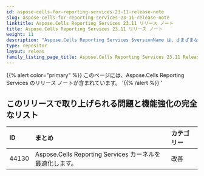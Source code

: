 ```yaml
---
id: aspose-cells-for-reporting-services-23-11-release-note
slug: aspose-cells-for-reporting-services-23-11-release-note
linktitle: Aspose.Cells Reporting Services 23.11 リリース ノート
title: Aspose.Cells Reporting Services 23.11 リリース ノート
weight: 11
description: "Aspose.Cells Reporting Services $versionName は、さまざまな形式のレポートのレンダリングをサポートしています。例: Xlsx、Pdf、Json、Docx、Pptx、Html、Svg、Ods、Png など"
type: repositor
layout: releas
family_listing_page_title: Aspose.Cells Reporting Services 23.11 Release Note
---
```

{{% alert color="primary" %}} 
このページには、Aspose.Cells Reporting Services のリリース ノートが含まれています。
'{{% /alert %}} '
##  **このリリースで取り上げられる問題と機能強化の完全なリスト**

|**ID**|**まとめ**|**カテゴリー**|
| :- | :- | :- |
| 44130  | Aspose.Cells Reporting Services カーネルを最適化します。|改善|
 